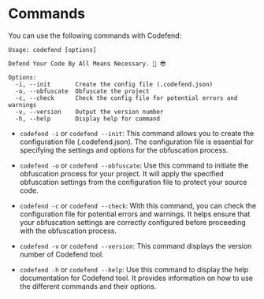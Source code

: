 # Commands

You can use the following commands with Codefend:

```
Usage: codefend [options]

Defend Your Code By All Means Necessary. 💪 😎

Options:
  -i, --init       Create the config file (.codefend.json)
  -o, --obfuscate  Obfuscate the project
  -c, --check      Check the config file for potential errors and warnings
  -v, --version    Output the version number
  -h, --help       Display help for command
```

- `codefend -i` or `codefend --init`: This command allows you to create the configuration file (.codefend.json). The configuration file is essential for specifying the settings and options for the obfuscation process.

- `codefend -o` or `codefend --obfuscate`: Use this command to initiate the obfuscation process for your project. It will apply the specified obfuscation settings from the configuration file to protect your source code.

- `codefend -c` or `codefend --check`: With this command, you can check the configuration file for potential errors and warnings. It helps ensure that your obfuscation settings are correctly configured before proceeding with the obfuscation process.

- `codefend -v` or `codefend --version`: This command displays the version number of Codefend tool.

- `codefend -h` or `codefend --help`: Use this command to display the help documentation for Codefend tool. It provides information on how to use the different commands and their options.
